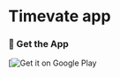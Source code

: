 # Timevate app

### 📲 Get the App

[![Get it on Google Play](https://play.google.com/store/apps/details?id=com.timevate.app&pcampaignid=web_share)